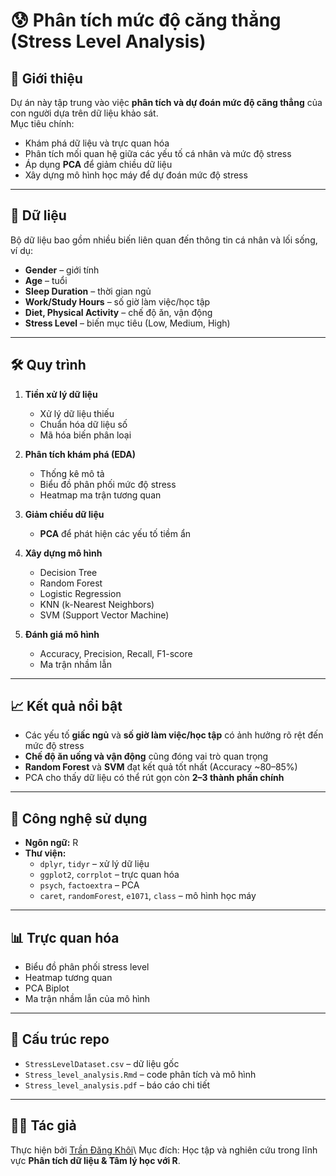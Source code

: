 # 😰 Phân tích mức độ căng thẳng (Stress Level Analysis)

## 📌 Giới thiệu
Dự án này tập trung vào việc **phân tích và dự đoán mức độ căng thẳng** của con người dựa trên dữ liệu khảo sát.  
Mục tiêu chính:
- Khám phá dữ liệu và trực quan hóa  
- Phân tích mối quan hệ giữa các yếu tố cá nhân và mức độ stress  
- Áp dụng **PCA** để giảm chiều dữ liệu  
- Xây dựng mô hình học máy để dự đoán mức độ stress  

---

## 📂 Dữ liệu
Bộ dữ liệu bao gồm nhiều biến liên quan đến thông tin cá nhân và lối sống, ví dụ:
- **Gender** – giới tính  
- **Age** – tuổi  
- **Sleep Duration** – thời gian ngủ  
- **Work/Study Hours** – số giờ làm việc/học tập  
- **Diet, Physical Activity** – chế độ ăn, vận động  
- **Stress Level** – biến mục tiêu (Low, Medium, High)  

---

## 🛠️ Quy trình
1. **Tiền xử lý dữ liệu**
   - Xử lý dữ liệu thiếu  
   - Chuẩn hóa dữ liệu số  
   - Mã hóa biến phân loại  

2. **Phân tích khám phá (EDA)**
   - Thống kê mô tả  
   - Biểu đồ phân phối mức độ stress  
   - Heatmap ma trận tương quan  

3. **Giảm chiều dữ liệu**
   - **PCA** để phát hiện các yếu tố tiềm ẩn  

4. **Xây dựng mô hình**
   - Decision Tree  
   - Random Forest  
   - Logistic Regression  
   - KNN (k-Nearest Neighbors)  
   - SVM (Support Vector Machine)  

5. **Đánh giá mô hình**
   - Accuracy, Precision, Recall, F1-score  
   - Ma trận nhầm lẫn  

---

## 📈 Kết quả nổi bật
- Các yếu tố **giấc ngủ** và **số giờ làm việc/học tập** có ảnh hưởng rõ rệt đến mức độ stress  
- **Chế độ ăn uống và vận động** cũng đóng vai trò quan trọng  
- **Random Forest** và **SVM** đạt kết quả tốt nhất (Accuracy ~80–85%)  
- PCA cho thấy dữ liệu có thể rút gọn còn **2–3 thành phần chính**  

---

## 🚀 Công nghệ sử dụng
- **Ngôn ngữ:** R  
- **Thư viện:**  
  - `dplyr`, `tidyr` – xử lý dữ liệu  
  - `ggplot2`, `corrplot` – trực quan hóa  
  - `psych`, `factoextra` – PCA  
  - `caret`, `randomForest`, `e1071`, `class` – mô hình học máy  

---

## 📊 Trực quan hóa
- Biểu đồ phân phối stress level  
- Heatmap tương quan  
- PCA Biplot  
- Ma trận nhầm lẫn của mô hình  

---

## 📁 Cấu trúc repo
- `StressLevelDataset.csv` – dữ liệu gốc  
- `Stress_level_analysis.Rmd` – code phân tích và mô hình  
- `Stress_level_analysis.pdf` – báo cáo chi tiết  

---

## 👨‍💻 Tác giả
Thực hiện bởi [Trần Đăng Khôi](www.linkedin.com/in/trandangkhoi184)\\
Mục đích: Học tập và nghiên cứu trong lĩnh vực **Phân tích dữ liệu & Tâm lý học với R**.
